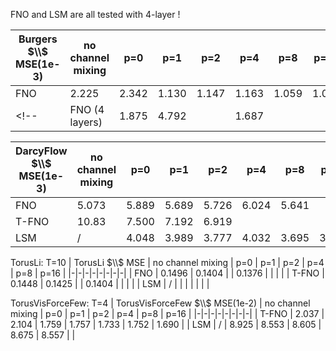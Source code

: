 FNO and LSM are all tested with 4-layer !

| Burgers $\\$ MSE(1e-3) | no channel mixing | p=0 | p=1 | p=2 | p=4 | p=8 | p=16 |
|-|-|-|-|-|-|-|-|
| FNO | 2.225 | 2.342 | 1.130 | 1.147 | 1.163 | 1.059 | 1.071 |
<!-- | FNO (4 layers) | 1.875 | 4.792 | | 1.687 | | | | -->

| DarcyFlow $\\$ MSE(1e-3) | no channel mixing | p=0 | p=1 | p=2 | p=4 | p=8 | p=16 |
|-|-|-|-|-|-|-|-|
| FNO         | 5.073 | 5.889 | 5.689 | 5.726 | 6.024 | 5.641 | |
| T-FNO       | 10.83 | 7.500 | 7.192 | 6.919 |  | | |
| LSM         | / | 4.048 | 3.989 | 3.777 | 4.032 | 3.695 | 3.902 |

TorusLi: T=10
| TorusLi $\\$ MSE | no channel mixing | p=0 | p=1 | p=2 | p=4 | p=8 | p=16 |
|-|-|-|-|-|-|-|-|
| FNO         | 0.1496 | 0.1404 |  | 0.1376 | | | |
| T-FNO       | 0.1448 | 0.1425 |  | 0.1404 | | | |
| LSM         | / |  |  |  |  |  |  |

<!-- | TorusVisForce MSE | no channel mixing | p=0 | p=1 | p=2 | p=4 | p=8 | p=16 |
|-|-|-|-|-|-|-|-|
| LSM         |  |  |  |  |  |  |  | -->
TorusVisForceFew: T=4
| TorusVisForceFew $\\$ MSE(1e-2) | no channel mixing | p=0 | p=1 | p=2 | p=4 | p=8 | p=16 |
|-|-|-|-|-|-|-|-|
| T-FNO       | 2.037 | 2.104 | 1.759 | 1.757 | 1.733 | 1.752 | 1.690 |
| LSM         | / | 8.925 | 8.553 | 8.605 | 8.675 | 8.557 |  |